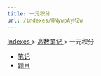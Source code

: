 ```yaml
---
title: 一元积分
url: /indexes/HNywpAyMZw
---
```


<a href="/notes408/chapters_index"> Indexes </a> > <a href="/notes408/indexes/NLl5iEeokv"> 高数笔记 </a> > 一元积分

- <a href="/notes408/posts/7Vg4s5CY36"> 笔记 </a>
- <a href="/notes408/posts/4rAMhsuQvi"> 题目 </a>
